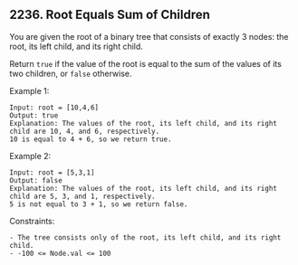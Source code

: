 ## 2236. Root Equals Sum of Children

You are given the root of a binary tree that consists of exactly 3 nodes: the root, its left child, and its right child.

Return `true` if the value of the root is equal to the sum of the values of its two children, or `false` otherwise.

Example 1:

```
Input: root = [10,4,6]
Output: true
Explanation: The values of the root, its left child, and its right child are 10, 4, and 6, respectively.
10 is equal to 4 + 6, so we return true.
```

Example 2:

```
Input: root = [5,3,1]
Output: false
Explanation: The values of the root, its left child, and its right child are 5, 3, and 1, respectively.
5 is not equal to 3 + 1, so we return false.
```

Constraints:

```
- The tree consists only of the root, its left child, and its right child.
- -100 <= Node.val <= 100
```
